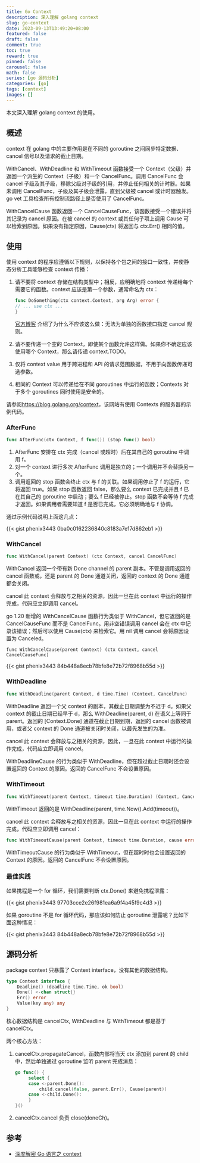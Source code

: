 ```yaml
---
title: Go Context
description: 深入理解 golang context
slug: go-context
date: 2023-09-13T13:49:20+08:00
featured: false
draft: false
comment: true
toc: true
reward: true
pinned: false
carousel: false
math: false
series: [go 源码分析]
categories: [go]
tags: [context]
images: []
---
```


本文深入理解 golang context 的使用。

<!--more-->

## 概述

context 在 golang 中的主要作用是在不同的 goroutine 之间同步特定数据、cancel 信号以及请求的截止日期。

WithCancel、WithDeadline 和 WithTimeout 函数接受一个 Context（父级）并返回一个派生的 Context（子级）和一个 CancelFunc。调用 CancelFunc 会 cancel 子级及其子级，移除父级对子级的引用，并停止任何相关的计时器。如果未调用 CancelFunc，子级及其子级会泄露，直到父级被 cancel 或计时器触发。go vet 工具检查所有控制流路径上是否使用了 CancelFunc。

WithCancelCause 函数返回一个 CancelCauseFunc，该函数接受一个错误并将其记录为 cancel 原因。在被 cancel 的 context 或其任何子项上调用 Cause 可以检索到原因。如果没有指定原因，Cause(ctx) 将返回与 ctx.Err() 相同的值。

## 使用

使用 context 的程序应遵循以下规则，以保持各个包之间的接口一致性，并使静态分析工具能够检查 context 传播：

1. 请不要将 context 存储在结构类型中；相反，应明确地将 context 传递给每个需要它的函数。context 应该是第一个参数，通常命名为 ctx：

   ```go
   func DoSomething(ctx context.Context, arg Arg) error {
   // ... use ctx ...
   }
   ```

   [官方博客](https://go.dev/blog/context-and-structs) 介绍了为什么不应该这么做：无法为单独的函数接口指定 cancel 规则。

2. 请不要传递一个空的 Context，即使某个函数允许这样做。如果你不确定应该使用哪个 Context，那么请传递 context.TODO。
3. 仅将 context value 用于跨进程和 API 的请求范围数据，不用于向函数传递可选参数。
4. 相同的 Context 可以传递给在不同 goroutines 中运行的函数；Contexts 对于多个 goroutines 同时使用是安全的。

请参阅<https://blog.golang.org/context>，该网站有使用 Contexts 的服务器的示例代码。

### AfterFunc

```go
func AfterFunc(ctx Context, f func()) (stop func() bool)
```

1. AfterFunc 安排在 ctx 完成（cancel 或超时）后在其自己的 goroutine 中调用 f。
2. 对一个 context 进行多次 AfterFunc 调用是独立的；一个调用并不会替换另一个。
3. 调用返回的 stop 函数会终止 ctx 与 f 的关联。如果调用停止了 f 的运行，它将返回 true。如果 stop 函数返回 false，那么要么 context 已完成并且 f 已在其自己的 goroutine 中启动；要么 f 已经被停止。stop 函数不会等待 f 完成才返回。如果调用者需要知道 f 是否已完成，它必须明确地与 f 协调。

通过示例代码说明上面这几点：

{{< gist phenix3443 0ba0c0162236840c8183a7e17d862eb1 >}}

### WithCancel

```go
func WithCancel(parent Context) (ctx Context, cancel CancelFunc)
```

WithCancel 返回一个带有新 Done channel 的 parent 副本。不管是调用返回的 cancel 函数或，还是 parent 的 Done 通道关闭，返回的 context 的 Done 通道都会关闭。

cancel 此 context 会释放与之相关的资源，因此一旦在此 context 中运行的操作完成，代码应立即调用 cancel。

go 1.20 新增的 WithCancelCause 函数行为类似于 WithCancel，但它返回的是 CancelCauseFunc 而不是 CancelFunc。用非空错误调用 cancel 会在 ctx 中记录该错误；然后可以使用 Cause(ctx) 来检索它。用 nil 调用 cancel 会将原因设置为 Canceled。

```shell
func WithCancelCause(parent Context) (ctx Context, cancel CancelCauseFunc)
```

{{< gist phenix3443 84b448a8ecb78bfe8e72b72f8968b55d >}}

### WithDeadline

```go
func WithDeadline(parent Context, d time.Time) (Context, CancelFunc)
```

WithDeadline 返回一个父 context 的副本，其截止日期调整为不迟于 d。如果父 context 的截止日期已经早于 d，那么 WithDeadline(parent, d) 在语义上等同于 parent。返回的 [Context.Done] 通道在截止日期到期，返回的 cancel 函数被调用，或者父 context 的 Done 通道被关闭时关闭，以最先发生的为准。

cancel 此 context 会释放与之相关的资源，因此，一旦在此 context 中运行的操作完成，代码应立即调用 cancel。

WithDeadlineCause 的行为类似于 WithDeadline，但在超过截止日期时还会设置返回的 Context 的原因。返回的 CancelFunc 不会设置原因。

### WithTimeout

```go
func WithTimeout(parent Context, timeout time.Duration) (Context, CancelFunc)
```

WithTimeout 返回的是 WithDeadline(parent, time.Now().Add(timeout))。

cancel 此 context 会释放与之相关的资源，因此一旦在此 context 中运行的操作完成，代码应立即调用 cancel：

```go
func WithTimeoutCause(parent Context, timeout time.Duration, cause error) (Context, CancelFunc)
```

WithTimeoutCause 的行为类似于 WithTimeout，但在超时时也会设置返回的 Context 的原因。返回的 CancelFunc 不会设置原因。

### 最佳实践

如果携程是一个 for 循环，我们需要判断 ctx.Done() 来避免携程泄露：

{{< gist phenix3443 97703cce2e26f981ea6a9f4a45f9c4d3 >}}

如果 goroutine 不是 for 循环代码，那应该如何防止 goroutine 泄露呢？比如下面这种情况：

{{< gist phenix3443 84b448a8ecb78bfe8e72b72f8968b55d >}}

## 源码分析

package context 只暴露了 Context interface，没有其他的数据结构。

```go
type Context interface {
    Deadline() (deadline time.Time, ok bool)
    Done() <-chan struct{}
    Err() error
    Value(key any) any
}
```

核心数据结构是 cancelCtx, WithDeadline 与 WithTimeout 都是基于 cancelCtx。

两个核心方法：

1. cancelCtx.propagateCancel，函数内部将当天 ctx 添加到 parent 的 child 中，然后单独通过 goroutine 监听 parent 完成消息：

   ```go
   go func() {
        select {
        case <-parent.Done():
            child.cancel(false, parent.Err(), Cause(parent))
        case <-child.Done():
        }
   }()
   ```

2. cancelCtx.cancel 负责 close(doneCh)。

## 参考

- [深度解密 Go 语言之 context](https://zhuanlan.zhihu.com/p/68792989)
